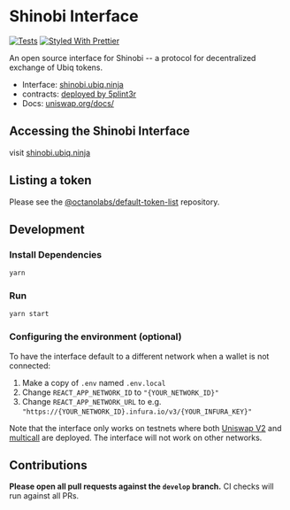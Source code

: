 # Shinobi Interface

[![Tests](https://github.com/Uniswap/uniswap-interface/workflows/Tests/badge.svg)](https://github.com/Uniswap/uniswap-interface/actions?query=workflow%3ATests)
[![Styled With Prettier](https://img.shields.io/badge/code_style-prettier-ff69b4.svg)](https://prettier.io/)

An open source interface for Shinobi -- a protocol for decentralized exchange of Ubiq tokens.

- Interface: [shinobi.ubiq.ninja](https://shinobi.ubiq.ninja)
- contracts: [deployed by 5plint3r](https://github.com/5plint3r/shinobi-artifacts)
- Docs: [uniswap.org/docs/](https://uniswap.org/docs/)

## Accessing the Shinobi Interface

visit [shinobi.ubiq.ninja](https://shinobi.ubiq.ninja)

## Listing a token

Please see the
[@octanolabs/default-token-list](https://github.com/octanolabs/default-token-list) 
repository.

## Development

### Install Dependencies

```bash
yarn
```

### Run

```bash
yarn start
```

### Configuring the environment (optional)

To have the interface default to a different network when a wallet is not connected:

1. Make a copy of `.env` named `.env.local`
2. Change `REACT_APP_NETWORK_ID` to `"{YOUR_NETWORK_ID}"`
3. Change `REACT_APP_NETWORK_URL` to e.g. `"https://{YOUR_NETWORK_ID}.infura.io/v3/{YOUR_INFURA_KEY}"` 

Note that the interface only works on testnets where both 
[Uniswap V2](https://uniswap.org/docs/v2/smart-contracts/factory/) and 
[multicall](https://github.com/makerdao/multicall) are deployed.
The interface will not work on other networks.

## Contributions

**Please open all pull requests against the `develop` branch.** 
CI checks will run against all PRs.
